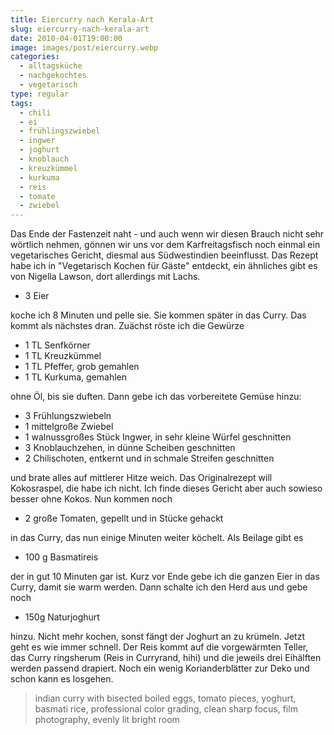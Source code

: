 ```yaml
---
title: Eiercurry nach Kerala-Art
slug: eiercurry-nach-kerala-art
date: 2010-04-01T19:00:00
image: images/post/eiercurry.webp
categories: 
  - alltagsküche
  - nachgekochtes
  - vegetarisch
type: regular
tags: 
  - chili
  - ei
  - frühlingszwiebel
  - ingwer
  - joghurt
  - knoblauch
  - kreuzkümmel
  - kurkuma
  - reis
  - tomate
  - zwiebel
---
```


Das Ende der Fastenzeit naht - und auch wenn wir diesen Brauch nicht sehr wörtlich nehmen, gönnen wir uns vor dem Karfreitagsfisch noch einmal ein vegetarisches Gericht, diesmal aus Südwestindien beeinflusst. Das Rezept habe ich in "Vegetarisch Kochen für Gäste" entdeckt, ein ähnliches gibt es von Nigella Lawson, dort allerdings mit Lachs.

* 3 Eier

koche ich 8 Minuten und pelle sie. Sie kommen später in das Curry. Das kommt als nächstes dran. Zuächst röste ich die Gewürze

* 1 TL Senfkörner 
* 1 TL Kreuzkümmel 
* 1 TL Pfeffer, grob gemahlen 
* 1 TL Kurkuma, gemahlen

ohne Öl, bis sie duften. Dann gebe ich das vorbereitete Gemüse hinzu:

* 3 Frühlungszwiebeln 
* 1 mittelgroße Zwiebel 
* 1 walnussgroßes Stück Ingwer, in sehr kleine Würfel geschnitten 
* 3 Knoblauchzehen, in dünne Scheiben geschnitten 
* 2 Chilischoten, entkernt und in schmale Streifen geschnitten

und brate alles auf mittlerer Hitze weich. Das Originalrezept will Kokosraspel, die habe ich nicht. Ich finde dieses Gericht aber auch sowieso besser ohne Kokos. Nun kommen noch

* 2 große Tomaten, gepellt und in Stücke gehackt

in das Curry, das nun einige Minuten weiter köchelt. Als Beilage gibt es

* 100 g Basmatireis

der in gut 10 Minuten gar ist. Kurz vor Ende gebe ich die ganzen Eier in das Curry, damit sie warm werden. Dann schalte ich den Herd aus und gebe noch

* 150g Naturjoghurt

hinzu. Nicht mehr kochen, sonst fängt der Joghurt an zu krümeln. Jetzt geht es wie immer schnell. Der Reis kommt auf die vorgewärmten Teller, das Curry ringsherum (Reis in Curryrand, hihi) und die jeweils drei Eihälften werden passend drapiert. Noch ein wenig Korianderblätter zur Deko und schon kann es losgehen.

> indian curry with bisected boiled eggs, tomato pieces, yoghurt, basmati rice, professional color grading, clean sharp focus, film photography, evenly lit bright room